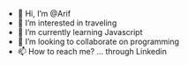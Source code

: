 - 👋 Hi, I’m @Arif
- 👀 I’m interested in traveling
- 🌱 I’m currently learning Javascript
- 💞️ I’m looking to collaborate on programming
- 📫 How to reach me? ... through Linkedin

<!---
githubarif11/githubarif11 is a ✨ special ✨ repository because its `README.md` (this file) appears on your GitHub profile.
You can click the Preview link to take a look at your changes.
--->
